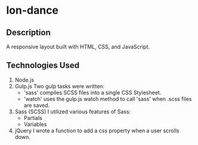 # lon-dance

## Description
A responsive layout built with HTML, CSS, and JavaScript. 

## Technologies Used
1. Node.js 
2. Gulp.js
Two gulp tasks were written: 
	- 'sass' compiles SCSS files into a single CSS Stylesheet. 
	- 'watch' uses the gulp.js watch method to call 'sass' when .scss files are saved. 
3. Sass (SCSS)
I utilized various features of Sass: 
	- Partials
	- Variables
4. jQuery
I wrote a function to add a css property when a user scrolls down. 
